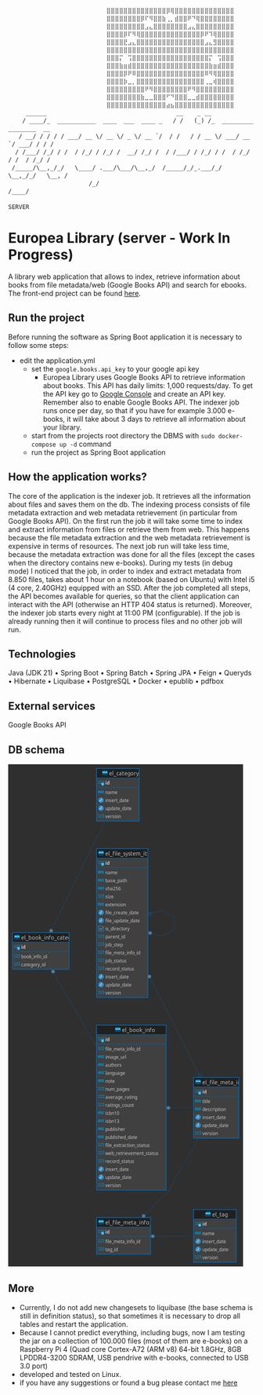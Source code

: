 ```
                            ⣿⣿⣿⣿⣿⣿⣿⣿⣿⣿⣿⣿⣿⣿⡿⢿⣿⣿⣿⣿⣿⣿⣿⣿⣿⣿⣿⣿⣿⣿
                            ⣿⣿⣿⣿⣿⣿⣿⣿⡿⠏⠻⣿⣿⣷⢀⡀⣾⣿⣿⠟⠙⢿⣿⣿⣿⣿⣿⣿⣿⣿
                            ⣿⣿⣿⣿⣿⣿⣿⣿⣿⣠⣄⣿⣿⣿⣿⣿⣿⣿⣿⣠⣄⣿⣿⣿⣿⣿⣿⣿⣿⣿
                            ⣿⣿⣿⣿⡿⠏⠻⢿⣿⣿⣿⣿⣿⣿⣿⣿⣿⣿⣿⣿⣿⣿⡿⠟⠹⢿⣿⣿⣿⣿
                            ⣿⣿⣿⣿⣟⣠⣄⣿⣿⣿⣿⣿⣿⣿⣿⣿⣿⣿⣿⣿⣿⣿⣿⣠⣄⣻⣿⣿⣿⣿
                            ⣿⣿⣿⣿⣿⣿⣿⣿⣿⣿⣿⣿⣿⣿⣿⣿⣿⣿⣿⣿⣿⣿⣿⣿⣿⣿⣿⣿⣿⣿
                            ⣿⣿⣿⡍⠀⢩⣿⣿⣿⣿⣿⣿⣿⣿⣿⣿⣿⣿⣿⣿⣿⣿⣿⣿⡍⠀⢩⣿⣿⣿
                            ⣿⣿⣿⣷⣶⣾⣿⣿⣿⣿⣿⣿⣿⣿⣿⣿⣿⣿⣿⣿⣿⣿⣿⣿⣷⣶⣾⣿⣿⣿
                            ⣿⣿⣿⣿⡿⠟⠿⣿⣿⣿⣿⣿⣿⣿⣿⣿⣿⣿⣿⣿⣿⣿⣿⠿⠻⢿⣿⣿⣿⣿
                            ⣿⣿⣿⣿⡷⣀⡀⣿⣿⣿⣿⣿⣿⣿⣿⣿⣿⣿⣿⣿⣿⣿⣿⢀⣀⢾⣿⣿⣿⣿
                            ⣿⣿⣿⣿⣿⣿⣿⣿⣿⠟⠻⣿⣿⣿⣿⣿⣿⣿⣿⠟⠻⣿⣿⣿⣿⣿⣿⣿⣿⣿
                            ⣿⣿⣿⣿⣿⣿⣿⣿⣷⣀⣀⣿⣿⣿⠋⠙⣿⣿⣿⣀⣀⣾⣿⣿⣿⣿⣿⣿⣿⣿
                            ⣿⣿⣿⣿⣿⣿⣿⣿⣿⣿⣿⣿⣿⣿⣴⣦⣿⣿⣿⣿⣿⣿⣿⣿⣿⣿⣿⣿⣿⣿
     ______                                     __    _ __
    / ____/_  ___________  ____  ___  ____ _   / /   (_) /_  _________ ________  __
   / __/ / / / / ___/ __ \/ __ \/ _ \/ __ `/  / /   / / __ \/ ___/ __ `/ ___/ / / /
  / /___/ /_/ / /  / /_/ / /_/ /  __/ /_/ /  / /___/ / /_/ / /  / /_/ / /  / /_/ /
 /_____/\__,_/_/   \____/ .___/\___/\__,_/  /_____/_/_.___/_/   \__,_/_/   \__, /
                       /_/                                                /____/
                                                                          SERVER
```

# Europea Library (server - Work In Progress)

A library web application that allows to index, retrieve information about books from file metadata/web (Google Books
API) and search for ebooks. The front-end
project
can be
found [here](https://github.com/goto-eof/europea-library-client).

## Run the project

Before running the software as Spring Boot application it is necessary to follow some steps:

- edit the application.yml
    - set the `google.books.api_key` to your google api key
        - Europea Library uses Google Books API to retrieve information about books. This API has daily limits: 1,000
          requests/day. To get the API key go
          to [Google Console](https://console.cloud.google.com/apis/credentials?hl=it) and create an API key. Remember
          also to enable Google Books API. The indexer job runs once per day, so that if you have for example 3.000
          e-books, it will take about 3 days to retrieve all information about your library.
    - start from the projects root directory the DBMS with `sudo docker-compose up -d` command
    - run the project as Spring Boot application

## How the application works?

The core of the application is the indexer job. It retrieves all the information about files and saves them on the db.
The indexing process consists of file metadata extraction and web metadata retrievement (in particular from Google Books
API). On the first run the job it will take some time to index and extract information from files or retrieve
them from web. This happens because the file metadata extraction and the web metadata retrievement is expensive in terms
of resources. The next job run will take less time, because the metadata extraction was done for all the files (except
the cases when the directory contains new e-books). During my tests (in debug mode) I noticed that the job, in order
to index and extract metadata from 8.850 files, takes about 1 hour on a notebook (based on Ubuntu) with Intel i5 (4
core, 2.40GHz) equipped with an SSD. After the job completed all steps, the API becomes available for queries, so that
the client application can interact with the API (otherwise an HTTP 404 status is returned). Moreover, the indexer job
starts every night at 11:00 PM (configurable). If the job is already running then it will continue to process files and
no
other job will run.

## Technologies

Java (JDK 21) • Spring Boot • Spring Batch • Spring JPA • Feign • Queryds • Hibernate • Liquibase • PostgreSQL
• Docker • epublib • pdfbox

## External services

Google Books API

## DB schema

![db_schema](images/db_schema.png)

## More

- Currently, I do not add new changesets to liquibase (the base schema is still in definition status), so that sometimes
  it is necessary to drop all tables and restart the application.
- Because I cannot predict everything, including bugs, now I am testing the jar on a collection of 100.000 files (most
  of them are e-books) on a Raspberry Pi 4 (Quad core Cortex-A72 (ARM v8) 64-bit 1.8GHz, 8GB LPDDR4-3200 SDRAM, USB
  pendrive with e-books, connected to USB 3.0 port)
- developed and tested on Linux.
- if you have any suggestions or found a bug please contact me [here](https://andre-i.eu/#contactme)
